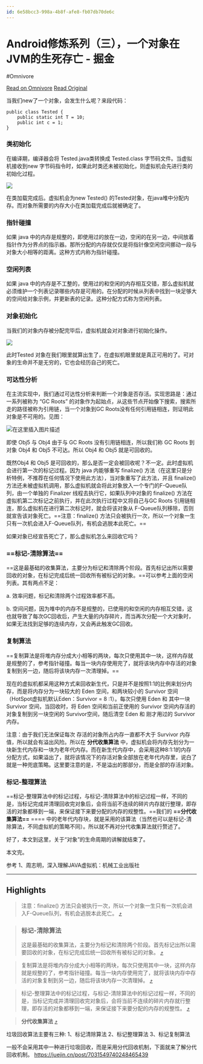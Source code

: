 ```yaml
---
id: 6e58bcc3-998a-4b8f-afe8-fb07db70de6c
---
```


# Android修炼系列（三），一个对象在JVM的生死存亡 - 掘金
#Omnivore

[Read on Omnivore](https://omnivore.app/me/android-jvm-18df416cd7e)
[Read Original](https://juejin.cn/post/6935481800365981727)

当我们new了一个对象，会发生什么呢？来段代码：

```angelscript
public class Tested {
    public static int T = 10;
    public int c = 1;
}

```

### 类初始化

在编译期，编译器会将 Tested.java类转换成 Tested.class 字节码文件。当虚拟机接收到new 字节码指令时，如果此时类还未被初始化，则虚拟机会先进行类的初始化过程。

![](https://proxy-prod.omnivore-image-cache.app/0x0,srQ5haV_7i1io9scBvdLi1Y-yLMp1LajL-8aQe2Bsrkg/https://p3-juejin.byteimg.com/tos-cn-i-k3u1fbpfcp/061695bda28a4c538e480b78ba61e0bf~tplv-k3u1fbpfcp-zoom-in-crop-mark:1512:0:0:0.awebp)

在类加载完成后。虚拟机会为new Tested() 的Tested对象，在java堆中分配内存。而对象所需要的内存大小在类加载完成后就被确定了。

### 指针碰撞

如果 java 中的内存是规整的，即使用过的放在一边，空闲的在另一边，中间放着指针作为分界点的指示器。那所分配的内存就仅仅是将指针像空闲空间挪动一段与对象大小相等的距离。这种方式内称为指针碰撞。

### 空闲列表

如果 java 中的内存是不工整的，使用过的和空闲的内存相互交错，那么虚拟机就必须维护一个列表记录哪些内存是可用的。在分配的时候从列表中找到一块足够大的空间给对象示例，并更新表的记录。这种分配方式称为空闲列表。

### 对象初始化

当我们的对象内存被分配完毕后，虚拟机就会对对象进行初始化操作。

![](https://proxy-prod.omnivore-image-cache.app/0x0,sltb0EIeje6Ok2weWlWRL7am94VdmmXV36Tf8MDNZR_U/https://p6-juejin.byteimg.com/tos-cn-i-k3u1fbpfcp/675ae4ce8a5e4a4cb8f89e86c650e58d~tplv-k3u1fbpfcp-zoom-in-crop-mark:1512:0:0:0.awebp)

此时Tested 对象在我们眼里就算出生了，在虚拟机眼里就是真正可用的了。可对象的生命并不是无穷的，它也会经历自己的死亡。

### 可达性分析

在主流实现中，我们通过可达性分析来判断一个对象是否存活。实现思路是：通过一系列被称为 “GC Roots” 的对象作为起始点，从这些节点开始像下搜索，搜索所走的路径被称为引用链，当一个对象到GC Roots没有任何引用链相连，则证明此对象是不可用的。见图：

![在这里插入图片描述](https://proxy-prod.omnivore-image-cache.app/0x0,sZA3Q1ABnQY4aA_6Fa12UtiqSlD97xuBIbuFEAOmnpnc/https://p3-juejin.byteimg.com/tos-cn-i-k3u1fbpfcp/31c94e46e9ff4d448368d56a634c7a81~tplv-k3u1fbpfcp-zoom-in-crop-mark:1512:0:0:0.awebp)

即使 Obj5 与 Obj4 由于与 GC Roots 没有引用链相连，所以我们称 GC Roots 到对象 Obj4 和 Obj5 不可达。所以 Obj4 和 Obj5 就是可回收的。

既然Obj4 和 Obj5 是可回收的，那么是否一定会被回收呢？不一定。此时虚拟机会进行第一次的标记过程。因为 java 内能够重写 finalize() 方法（在这里只是分析特例，不推荐在任何情况下使用此方法），当对象重写了此方法，并且 finalize() 方法还未被虚拟机调用，那么虚拟机就会将此对象放入一个专门的F-Queue队列，由一个单独的 Finalizer 线程去执行它，如果队列中对象的 finalize() 方法在虚拟机第二次标记之前执行，并在此次执行过程中又将自己与GC Roots 引用链相连，那么虚拟机在进行第二次标记时，就会将该对象从 F-Queue队列移除，否则就宣告该对象死亡。==注意：finalize() 方法只会被执行一次，所以一个对象一生只有一次机会进入F-Queue队列，有机会逃脱本此死亡。==

如果对象已经宣告死亡了，那么虚拟机怎么来回收它吗？

### ==标记-清除算法==

==这是最基础的收集算法，主要分为标记和清除两个阶段。首先标记出所以需要回收的对象，在标记完成后统一回收所有被标记的对象。==可以参考上面的空闲列表。其有两点不足：

a. 效率问题，标记和清除两个过程效率都不高。

b. 空间问题，因为堆中的内存不是规整的，已使用的和空闲的内存相互交错，这也就导致了每次GC回收后，产生大量的内存碎片，而当再次分配一个大对象时，如果无法找到足够的连续内存，又会再此触发GC回收。

### 复制算法

==复制算法是将堆内存分成大小相等的两块，每次只使用其中一块，这样内存就是规整的了，参考指针碰撞。每当一块内存使用完了，就将该块内存中存活的对象复制到另一边，随后将该块内存一次清理掉。==

现在的虚拟机都采用这种方式来回收新生代，只是并不是按照1:1的比例来划分内存，而是将内存分为一块较大的 Eden 空间，和两块较小的 Survivor 空间（HotSpot虚拟机默认Eden：Survivor = 8 :1）。每次只使用 Eden 和 其中一块 Survivor 空间，当回收时，将 Eden 空间和当前正使用的 Survivor 空间内存活的对象复制到另一块空闲的 Survivor空间，随后清空 Eden 和 刚才用过的 Survivor 内存。

注意：由于我们无法保证每次 存活的对象所占内存一直都不大于 Survivor 内存值，所以就会有溢出风险。所以在 **分代收集算法** 中，虚拟机会将内存先划分为一块新生代内存和一块为老年代内存。而在新生代内存中，会采用这种8:1:1的内存分配方式，如果溢出了，就将该情况下的存活对象全部放在老年代内存里，说白了就是一种兜底策略。这里要注意的是，不是溢出的那部分，而是全部的存活对象。

### 标记-整理算法

==标记-整理算法中的标记过程，与标记-清除算法中的标记过程一样，不同的是，当标记完成并清理回收完对象后，会将当前不连续的碎片内存就行整理，即存活的对象都移到一端，来保证接下来要分配的内存的规整性。==我们的 **==分代收集算法==** ==== 中的老年代内存块，就是采用的该算法（当然也可以是标记-清除算法，不同虚拟机的策略不同）。所以就不再对分代收集算法就行赘述了。

好了，本文到这里，关于“对象”的生命周期的讲解就结束了。

本文完。

参考 1、周志明，深入理解JAVA虚拟机：机械工业出版社

---

## Highlights

> 注意：finalize() 方法只会被执行一次，所以一个对象一生只有一次机会进入F-Queue队列，有机会逃脱本此死亡。 [⤴️](https://omnivore.app/me/android-jvm-18df416cd7e#17fb2174-a4bb-4c8c-b8e3-99fc309841d7) 

> ### 标记-清除算法
> 
> 这是最基础的收集算法，主要分为标记和清除两个阶段。首先标记出所以需要回收的对象，在标记完成后统一回收所有被标记的对象。 [⤴️](https://omnivore.app/me/android-jvm-18df416cd7e#d8279998-a4ca-4f3a-929a-554c589802cf) 

> 复制算法是将堆内存分成大小相等的两块，每次只使用其中一块，这样内存就是规整的了，参考指针碰撞。每当一块内存使用完了，就将该块内存中存活的对象复制到另一边，随后将该块内存一次清理掉。 [⤴️](https://omnivore.app/me/android-jvm-18df416cd7e#fbc05da6-5a93-499c-9c42-a9983edc986c) 

> 标记-整理算法中的标记过程，与标记-清除算法中的标记过程一样，不同的是，当标记完成并清理回收完对象后，会将当前不连续的碎片内存就行整理，即存活的对象都移到一端，来保证接下来要分配的内存的规整性。 [⤴️](https://omnivore.app/me/android-jvm-18df416cd7e#77bba3e2-5c8f-412d-9eec-78a424d70376) 

> **分代收集算法**  [⤴️](https://omnivore.app/me/android-jvm-18df416cd7e#20c151f9-9d19-458b-8e74-278bd576a5d3) 

垃圾回收算法主要有三种:
1、标记清除算法
2、标记整理算法
3、标记复制算法

一般不会采用其中一种进行垃圾回收，而是采用分代回收机制，下面就来了解分代回收机制。
https://juejin.cn/post/7031549740248465439

